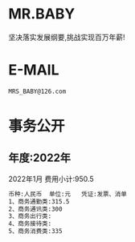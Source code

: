 MR.BABY
======
坚决落实发展纲要,挑战实现百万年薪!

E-MAIL
======

```bash
MRS_BABY@126.com
```

事务公开
======

年度:2022年
---

2022年1月 费用小计:950.5
```bash
币种:人民币  单位:元   凭证:发票、消单
1、商务通勤类:315.5
2、商务通讯类:300
3、商务出行类:
4、商务接待类:
5、商务消费类:335
```